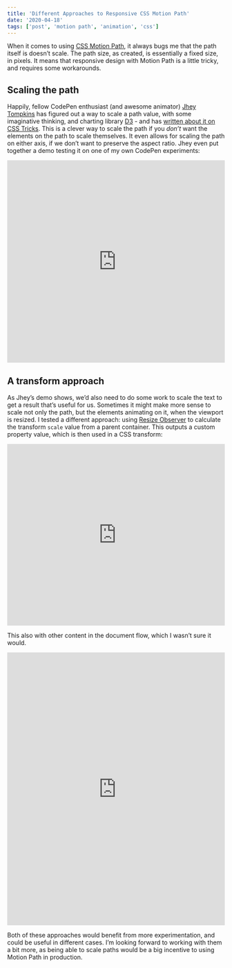 ```yaml
---
title: 'Different Approaches to Responsive CSS Motion Path'
date: '2020-04-18'
tags: ['post', 'motion path', 'animation', 'css']
---
```


When it comes to using [CSS Motion Path](https://developer.mozilla.org/en-US/docs/Web/CSS/CSS_Motion_Path), it always bugs me that the path itself is doesn’t scale. The path size, as created, is essentially a fixed size, in pixels. It means that responsive design with Motion Path is a little tricky, and requires some workarounds.

## Scaling the path

Happily, fellow CodePen enthusiast (and awesome animator) [Jhey Tompkins](https://twitter.com/jh3yy) has figured out a way to scale a path value, with some imaginative thinking, and charting library [D3](https://d3js.org/) - and has [written about it on CSS Tricks](https://css-tricks.com/create-a-responsive-css-motion-path-sure-we-can/). This is a clever way to scale the path if you _don’t_ want the elements on the path to scale themselves. It even allows for scaling the path on either axis, if we don’t want to preserve the aspect ratio. Jhey even put together a demo testing it on one of my own CodePen experiments:

<iframe height="468" style="width: 100%;" scrolling="no" title="Typo-coaster w/ Meanderer" src="https://codepen.io/jh3y/embed/XWbLdVd?height=468&theme-id=dark&default-tab=result" frameborder="no" allowtransparency="true" allowfullscreen="true" loading="lazy">
  See the Pen <a href='https://codepen.io/jh3y/pen/XWbLdVd'>Typo-coaster w/ Meanderer</a> by Jhey
  (<a href='https://codepen.io/jh3y'>@jh3y</a>) on <a href='https://codepen.io'>CodePen</a>.
</iframe>

## A transform approach

As Jhey’s demo shows, we’d also need to do some work to scale the text to get a result that’s useful for us. Sometimes it might make more sense to scale not only the path, but the elements animating on it, when the viewport is resized. I tested a different approach: using [Resize Observer](https://developer.mozilla.org/en-US/docs/Web/API/ResizeObserver) to calculate the transform `scale` value from a parent container. This outputs a custom property value, which is then used in a CSS transform:

<iframe height="420" style="width: 100%;" scrolling="no" title="Motion path scaling" src="https://codepen.io/michellebarker/embed/zYvOVjo?height=420&theme-id=dark&default-tab=result" frameborder="no" allowtransparency="true" allowfullscreen="true" loading="lazy">
  See the Pen <a href='https://codepen.io/michellebarker/pen/zYvOVjo'>Motion path scaling</a> by Michelle Barker
  (<a href='https://codepen.io/michellebarker'>@michellebarker</a>) on <a href='https://codepen.io'>CodePen</a>.
</iframe>

This also with other content in the document flow, which I wasn’t sure it would.

<iframe height="631" style="width: 100%;" scrolling="no" title="Motion path scaling" src="https://codepen.io/michellebarker/embed/KKdMMKd?height=631&theme-id=dark&default-tab=result" frameborder="no" allowtransparency="true" allowfullscreen="true" loading="lazy">
  See the Pen <a href='https://codepen.io/michellebarker/pen/KKdMMKd'>Motion path scaling</a> by Michelle Barker
  (<a href='https://codepen.io/michellebarker'>@michellebarker</a>) on <a href='https://codepen.io'>CodePen</a>.
</iframe>

Both of these approaches would benefit from more experimentation, and could be useful in different cases. I’m looking forward to working with them a bit more, as being able to scale paths would be a big incentive to using Motion Path in production.
